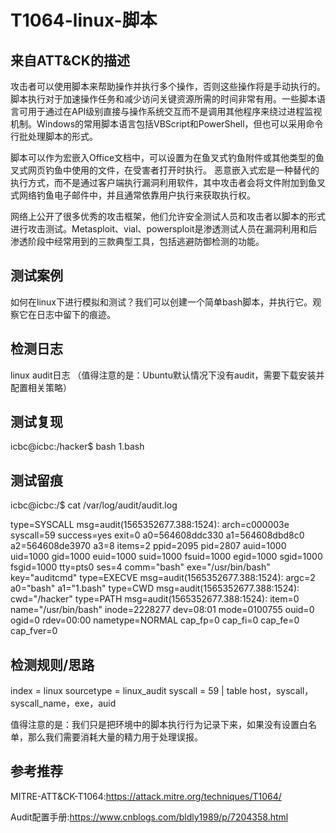 # T1064-linux-脚本

## 来自ATT&CK的描述

攻击者可以使用脚本来帮助操作并执行多个操作，否则这些操作将是手动执行的。脚本执行对于加速操作任务和减少访问关键资源所需的时间非常有用。一些脚本语言可用于通过在API级别直接与操作系统交互而不是调用其他程序来绕过进程监视机制。Windows的常用脚本语言包括VBScript和PowerShell，但也可以采用命令行批处理脚本的形式。

脚本可以作为宏嵌入Office文档中，可以设置为在鱼叉式钓鱼附件或其他类型的鱼叉式网页钓鱼中使用的文件，在受害者打开时执行。 恶意嵌入式宏是一种替代的执行方式，而不是通过客户端执行漏洞利用软件，其中攻击者会将文件附加到鱼叉式网络钓鱼电子邮件中，并且通常依靠用户执行来获取执行权。

网络上公开了很多优秀的攻击框架，他们允许安全测试人员和攻击者以脚本的形式进行攻击测试。Metasploit、vial、powersploit是渗透测试人员在漏洞利用和后渗透阶段中经常用到的三款典型工具，包括逃避防御检测的功能。

## 测试案例

如何在linux下进行模拟和测试？我们可以创建一个简单bash脚本，并执行它。观察它在日志中留下的痕迹。

## 检测日志

linux audit日志 （值得注意的是：Ubuntu默认情况下没有audit，需要下载安装并配置相关策略）

## 测试复现

icbc@icbc:/hacker$ bash 1.bash 

## 测试留痕

icbc@icbc:/$ cat /var/log/audit/audit.log

type=SYSCALL msg=audit(1565352677.388:1524): arch=c000003e syscall=59 success=yes exit=0 a0=564608ddc330 a1=564608dbd8c0 a2=564608de3970 a3=8 items=2 ppid=2095 pid=2807 auid=1000 uid=1000 gid=1000 euid=1000 suid=1000 fsuid=1000 egid=1000 sgid=1000 fsgid=1000 tty=pts0 ses=4 comm="bash" exe="/usr/bin/bash" key="auditcmd"
type=EXECVE msg=audit(1565352677.388:1524): argc=2 a0="bash" a1="1.bash"
type=CWD msg=audit(1565352677.388:1524): cwd="/hacker"
type=PATH msg=audit(1565352677.388:1524): item=0 name="/usr/bin/bash" inode=2228277 dev=08:01 mode=0100755 ouid=0 ogid=0 rdev=00:00 nametype=NORMAL cap_fp=0 cap_fi=0 cap_fe=0 cap_fver=0

## 检测规则/思路

index = linux sourcetype = linux_audit syscall = 59  | table host，syscall，syscall_name，exe，auid

值得注意的是：我们只是把环境中的脚本执行行为记录下来，如果没有设置白名单，那么我们需要消耗大量的精力用于处理误报。



## 参考推荐

MITRE-ATT&CK-T1064:https://attack.mitre.org/techniques/T1064/

Audit配置手册:https://www.cnblogs.com/bldly1989/p/7204358.html



